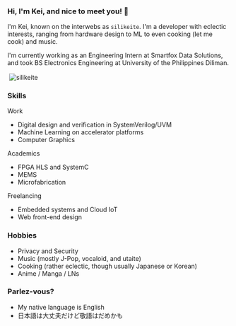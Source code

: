 ### Hi, I'm Kei, and nice to meet you! 👋

I'm Kei, known on the interwebs as `silikeite`. I'm a developer with eclectic interests, ranging from hardware design to ML to even cooking (let me cook) and music.

I'm currently working as an Engineering Intern at Smartfox Data Solutions, and took BS Electronics Engineering at University of the Philippines Diliman.

<p>&nbsp;<img align="center" src="https://github-readme-stats.vercel.app/api?username=silikeite&show_icons=true&locale=en&theme=dark" alt="silikeite" /></p>

### Skills
Work
- Digital design and verification in SystemVerilog/UVM
- Machine Learning on accelerator platforms
- Computer Graphics

Academics
- FPGA HLS and SystemC
- MEMS
- Microfabrication

Freelancing
- Embedded systems and Cloud IoT
- Web front-end design

### Hobbies
- Privacy and Security
- Music (mostly J-Pop, vocaloid, and utaite)
- Cooking (rather eclectic, though usually Japanese or Korean)
- Anime / Manga / LNs

### Parlez-vous?
- My native language is English
- 日本語は大丈夫だけど敬語はだめかも


